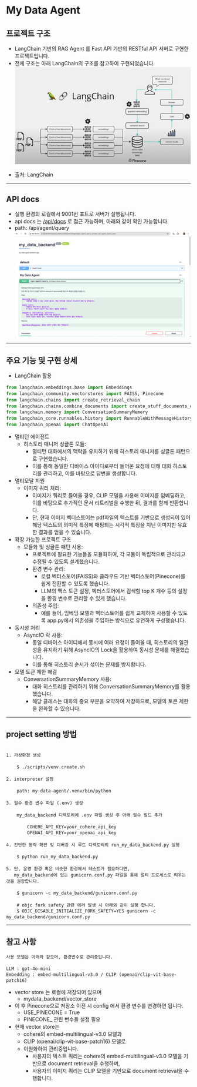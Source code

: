 # My Data Agent

## 프로젝트 구조

- LangChain 기반의 RAG Agent 를 Fast API 기반의 RESTful API 서버로 구현한 프로젝트입니다.
- 전체 구조는 아래 LangChain의 구조를 참고하여 구현되었습니다.
![img.png](img.png)
* 출처: LangChain

---

## API docs
- 실행 환경의 로컬에서 9001번 포트로 서버가 실행됩니다.
- api docs 는 [/api/docs](http://localhost:9001/api/docs) 로 접근 가능하며, 아래와 같이 확인 가능합니다.
- path: /api/agent/query
![img_1.png](img_1.png)


---

## 주요 기능 및 구현 상세
- LangChain 활용
```python
from langchain.embeddings.base import Embeddings
from langchain_community.vectorstores import FAISS, Pinecone
from langchain.chains import create_retrieval_chain
from langchain.chains.combine_documents import create_stuff_documents_chain
from langchain.memory import ConversationSummaryMemory
from langchain_core.runnables.history import RunnableWithMessageHistory
from langchain_openai import ChatOpenAI
```
- 멀티턴 에이전트
  - 히스토리 매니저 싱글톤 모듈:
    - 멀티턴 대화에서의 맥락을 유지하기 위해 히스토리 매니저를 싱글톤 패턴으로 구현했습니다.
    - 이를 통해 동일한 디바이스 아이디로부터 들어온 요청에 대해 대화 히스토리를 관리하고, 이를 바탕으로 답변을 생성합니다.
- 멀티모달 지원
  - 이미지 쿼리 처리:
    - 이미지가 쿼리로 들어올 경우, CLIP 모델을 사용해 이미지를 임베딩하고, 이를 바탕으로 추가적인 문서 리트리벌을 수행한 뒤, 결과를 함께 반환합니다.
    - 단, 현재 이미지 벡터스토어는 pdf파일의 텍스트를 기반으로 생성되어 있어 해당 텍스트의 의미적 특징에 매핑되는 시각적 특징을 지닌 이미지만 유효한 결과를 얻을 수 있습니다.
- 확장 가능한 프로젝트 구조
  - 모듈화 및 싱글톤 패턴 사용:
    - 프로젝트에 필요한 기능들을 모듈화하여, 각 모듈이 독립적으로 관리되고 수정될 수 있도록 설계했습니다.
    - 환경 변수 관리:
      - 로컬 벡터스토어(FAISS)와 클라우드 기반 벡터스토어(Pinecone)를 쉽게 전환할 수 있도록 했습니다.
      - LLM의 맥스 토큰 설정, 벡터스토어에서 검색할 top K 개수 등의 설정을 환경 변수로 관리할 수 있게 했습니다.
    - 의존성 주입:
      - 예를 들어, 임베딩 모델과 벡터스토어를 쉽게 교체하여 사용할 수 있도록 app.py에서 의존성을 주입하는 방식으로 유연하게 구성했습니다.
- 동시성 처리
  - AsyncIO 락 사용:
    - 동일 디바이스 아이디에서 동시에 여러 요청이 들어올 때, 히스토리의 일관성을 유지하기 위해 AsyncIO의 Lock을 활용하여 동시성 문제를 해결했습니다. 
    - 이를 통해 히스토리 순서가 섞이는 문제를 방지합니다.
- 모델 토큰 제한 해결
  - ConversationSummaryMemory 사용:
    - 대화 히스토리를 관리하기 위해 ConversationSummaryMemory를 활용했습니다. 
    - 해당 클래스는 대화의 중요 부분을 요약하여 저장하므로, 모델의 토큰 제한을 완화할 수 있습니다.

---

## project setting 방법
```

1. 가상환경 생성

    $ ./scripts/venv.create.sh

2. interpreter 설정

    path: my-data-agent/.venv/bin/python

3. 필수 환경 변수 파일 (.env) 생성
    
    my_data_backend 디렉토리에 .env 파일 생성 후 아래 필수 필드 추가
    
        COHERE_API_KEY=your_cohere_api_key
        OPENAI_API_KEY=your_openai_api_key
   
4. 간단한 동작 확인 및 디버깅 시 루트 디렉토리의 run_my_data_backend.py 실행

    $ python run_my_data_backend.py

5. 단, 운영 환경 혹은 비슷한 환경에서 테스트가 필요하다면,
   my_data_backend에 있는 gunicorn.conf.py 파일을 통해 멀티 프로세스로 띄우는 것을 권장합니다.
    
    $ gunicorn -c my_data_backend/gunicorn.conf.py
    
    # objc fork safety 관련 에러 발생 시 아래와 같이 실행 합니다.
    $ OBJC_DISABLE_INITIALIZE_FORK_SAFETY=YES gunicorn -c my_data_backend/gunicorn.conf.py

```

---

## 참고 사항
```
사용 모델은 아래와 같으며, 환경변수로 관리중입니다.

LLM : gpt-4o-mini
Embedding : embed-multilingual-v3.0 / CLIP (openai/clip-vit-base-patch16)

```
- vector store 는 로컬에 저장되어 있으며
  - mydata_backend/vector_store
- 이 후 Pinecone으로 저장소 이전 시 config 에서 환경 변수를 변경하면 됩니다.
    - USE_PINECONE = True
    - PINECONE_ 관련 변수들 설정 필요
- 현재 vector store는 
  - cohere의 embed-multilingual-v3.0 모델과
  - CLIP (openai/clip-vit-base-patch16) 모델로
  - 이원화하여 관리중입니다.
    - 사용자의 텍스트 쿼리는 cohere의 embed-multilingual-v3.0 모델을 기반으로 document retrieval을 수행하며,
    - 사용자의 이미지 쿼리는 CLIP 모델을 기반으로 document retrieval을 수행합니다.
